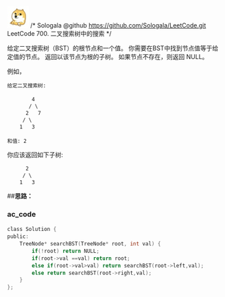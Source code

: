 ![](https://github.com/Sologala/SomeThings/blob/master/face.jpg?raw=true)
/*
    Sologala   @github    https://github.com/Sologala/LeetCode.git
    LeetCode   700. 二叉搜索树中的搜索
*/

给定二叉搜索树（BST）的根节点和一个值。 你需要在BST中找到节点值等于给定值的节点。 返回以该节点为根的子树。 如果节点不存在，则返回 NULL。

例如，

```
给定二叉搜索树:

        4
       / \
      2   7
     / \
    1   3

和值: 2
```

你应该返回如下子树:

```
      2     
     / \   
    1   3
```

##**思路：**

### **ac_code**

```c
class Solution {
public:
    TreeNode* searchBST(TreeNode* root, int val) {
        if(!root) return NULL;
        if(root->val ==val) return root;
        else if(root->val>val) return searchBST(root->left,val);
        else return searchBST(root->right,val);
    }
};
```